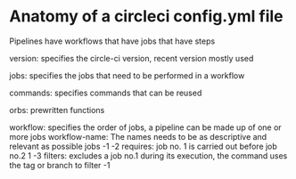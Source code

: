 # Anatomy of a circleci config.yml file

Pipelines have workflows that have jobs that have steps

version: specifies the circle-ci version, recent version mostly used

jobs: specifies the jobs that need to be performed in a workflow

commands: specifies commands that can be reused

orbs: prewritten functions

workflow: specifies the order of jobs, a pipeline can be made up of one or more jobs
workflow-name: The names needs to be as descriptive and relevant as possible
jobs
-1
-2
requires: job no. 1 is carried out before job no.2
1
-3
filters: excludes a job no.1 during its execution, the command uses the tag or branch to filter
-1
